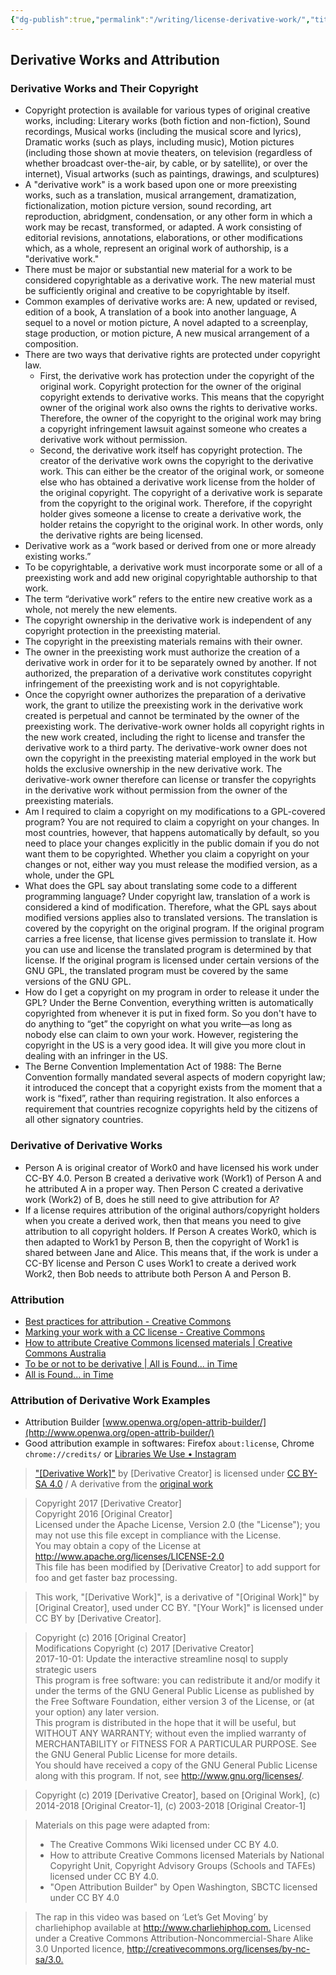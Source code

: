 ```yaml
---
{"dg-publish":true,"permalink":"/writing/license-derivative-work/","title":"license-derivative-work","tags":["license"],"created":"2023-03-04T05:17:42.830+07:00","updated":"2023-03-07T07:02:50.905+07:00"}
---
```



## Derivative Works and Attribution

### Derivative Works and Their Copyright

- Copyright protection is available for various types of original creative works, including: Literary works (both fiction and non-fiction), Sound recordings, Musical works (including the musical score and lyrics), Dramatic works (such as plays, including music), Motion pictures (including those shown at movie theaters, on television (regardless of whether broadcast over-the-air, by cable, or by satellite), or over the internet), Visual artworks (such as paintings, drawings, and sculptures)
- A "derivative work" is a work based upon one or more preexisting works, such as a translation, musical arrangement, dramatization, fictionalization, motion picture version, sound recording, art reproduction, abridgment, condensation, or any other form in which a work may be recast, transformed, or adapted. A work consisting of editorial revisions, annotations, elaborations, or other modifications which, as a whole, represent an original work of authorship, is a "derivative work."
- There must be major or substantial new material for a work to be considered copyrightable as a derivative work. The new material must be sufficiently original and creative to be copyrightable by itself.
- Common examples of derivative works are: A new, updated or revised, edition of a book, A translation of a book into another language, A sequel to a novel or motion picture, A novel adapted to a screenplay, stage production, or motion picture, A new musical arrangement of a composition.
- There are two ways that derivative rights are protected under copyright law.
    - First, the derivative work has protection under the copyright of the original work. Copyright protection for the owner of the original copyright extends to derivative works. This means that the copyright owner of the original work also owns the rights to derivative works. Therefore, the owner of the copyright to the original work may bring a copyright infringement lawsuit against someone who creates a derivative work without permission.
    - Second, the derivative work itself has copyright protection. The creator of the derivative work owns the copyright to the derivative work. This can either be the creator of the original work, or someone else who has obtained a derivative work license from the holder of the original copyright. The copyright of a derivative work is separate from the copyright to the original work. Therefore, if the copyright holder gives someone a license to create a derivative work, the holder retains the copyright to the original work. In other words, only the derivative rights are being licensed.
- Derivative work as a “work based or derived from one or more already existing works.”
- To be copyrightable, a derivative work must incorporate some or all of a preexisting work and add new original copyrightable authorship to that work.
- The term “derivative work” refers to the entire new creative work as a whole, not merely the new elements.
- The copyright ownership in the derivative work is independent of any copyright protection in the preexisting material.
- The copyright in the preexisting materials remains with their owner.
- The owner in the preexisting work must authorize the creation of a derivative work in order for it to be separately owned by another. If not authorized, the preparation of a derivative work constitutes copyright infringement of the preexisting work and is not copyrightable.
- Once the copyright owner authorizes the preparation of a derivative work, the grant to utilize the preexisting work in the derivative work created is perpetual and cannot be terminated by the owner of the preexisting work. The derivative-work owner holds all copyright rights in the new work created, including the right to license and transfer the derivative work to a third party. The derivative-work owner does not own the copyright in the preexisting material employed in the work but holds the exclusive ownership in the new derivative work. The derivative-work owner therefore can license or transfer the copyrights in the derivative work without permission from the owner of the preexisting materials.
- Am I required to claim a copyright on my modifications to a GPL-covered program? You are not required to claim a copyright on your changes. In most countries, however, that happens automatically by default, so you need to place your changes explicitly in the public domain if you do not want them to be copyrighted. Whether you claim a copyright on your changes or not, either way you must release the modified version, as a whole, under the GPL
- What does the GPL say about translating some code to a different programming language? Under copyright law, translation of a work is considered a kind of modification. Therefore, what the GPL says about modified versions applies also to translated versions. The translation is covered by the copyright on the original program. If the original program carries a free license, that license gives permission to translate it. How you can use and license the translated program is determined by that license. If the original program is licensed under certain versions of the GNU GPL, the translated program must be covered by the same versions of the GNU GPL.
- How do I get a copyright on my program in order to release it under the GPL? Under the Berne Convention, everything written is automatically copyrighted from whenever it is put in fixed form. So you don't have to do anything to “get” the copyright on what you write—as long as nobody else can claim to own your work. However, registering the copyright in the US is a very good idea. It will give you more clout in dealing with an infringer in the US.
- The Berne Convention Implementation Act of 1988: The Berne Convention formally mandated several aspects of modern copyright law; it introduced the concept that a copyright exists from the moment that a work is “fixed”, rather than requiring registration. It also enforces a requirement that countries recognize copyrights held by the citizens of all other signatory countries.

### Derivative of Derivative Works

- Person A is original creator of Work0 and have licensed his work under CC-BY 4.0. Person B created a derivative work (Work1) of Person A and he attributed A in a proper way. Then Person C created a derivative work (Work2) of B, does he still need to give attribution for A?
- If a license requires attribution of the original authors/copyright holders when you create a derived work, then that means you need to give attribution to all copyright holders. If Person A creates Work0, which is then adapted to Work1 by Person B, then the copyright of Work1 is shared between Jane and Alice. This means that, if the work is under a CC-BY license and Person C uses Work1 to create a derived work Work2, then Bob needs to attribute both Person A and Person B.

### Attribution

- [Best practices for attribution - Creative Commons](https://wiki.creativecommons.org/wiki/best_practices_for_attribution)
- [Marking your work with a CC license - Creative Commons](https://wiki.creativecommons.org/wiki/Marking_your_work_with_a_CC_license)
- [How to attribute Creative Commons licensed materials | Creative Commons Australia](https://creativecommons.org.au/learn/fact-sheets/attribution/)
- [To be or not to be derivative | All is Found... in Time](https://allisfoundintime.com/article/creative-commons/to-be-or-not-to-be-derivative.html)
- [All is Found... in Time](https://allisfoundintime.com/index.html)

### Attribution of Derivative Work Examples

- Attribution Builder [www.openwa.org/open-attrib-builder/](http://www.openwa.org/open-attrib-builder/)
- Good attribution example in softwares: Firefox `about:license`, Chrome `chrome://credits/` or [Libraries We Use • Instagram](https://www.instagram.com/about/legal/libraries/)

> ["\[Derivative Work\]"](https://www.example.com/) by \[Derivative Creator\] is licensed under [CC BY-SA 4.0](http://creativecommons.org/licenses/by-sa/4.0) / A derivative from the [original work](https://www.example.com/)

> Copyright 2017 [Derivative Creator]  
> Copyright 2016 [Original Creator]  
> Licensed under the Apache License, Version 2.0 (the "License"); you may not use this file except in compliance with the License.  
> You may obtain a copy of the License at <http://www.apache.org/licenses/LICENSE-2.0>  
> This file has been modified by [Derivative Creator] to add support for foo and get faster baz processing.

> This work, "[Derivative Work]", is a derivative of "[Original Work]" by [Original Creator], used under CC BY. "[Your Work]" is licensed under CC BY by [Derivative Creator].

> Copyright (c) 2016 [Original Creator]  
> Modifications Copyright (c) 2017 [Derivative Creator]  
> 2017-10-01: Update the interactive streamline nosql to supply strategic users  
> This program is free software: you can redistribute it and/or modify it under the terms of the GNU General Public License as published by the Free Software Foundation, either version 3 of the License, or (at your option) any later version.  
> This program is distributed in the hope that it will be useful, but WITHOUT ANY WARRANTY; without even the implied warranty of MERCHANTABILITY or FITNESS FOR A PARTICULAR PURPOSE. See the GNU General Public License for more details.  
> You should have received a copy of the GNU General Public License along with this program. If not, see <http://www.gnu.org/licenses/>.

> Copyright (c) 2019 [Derivative Creator], based on [Original Work], (c) 2014-2018 [Original Creator-1], (c) 2003-2018 [Original Creator-1]

> Materials on this page were adapted from:
> - The Creative Commons Wiki licensed under CC BY 4.0.
> - How to attribute Creative Commons licensed Materials by National Copyright Unit, Copyright Advisory Groups (Schools and TAFEs) licensed under CC BY 4.0.
> - "Open Attribution Builder" by Open Washington, SBCTC licensed under CC BY 4.0

> The rap in this video was based on ‘Let’s Get Moving’ by charliehiphop available at <http://www.charliehiphop.com.> Licensed under a Creative Commons Attribution-Noncommercial-Share Alike 3.0 Unported licence, <http://creativecommons.org/licenses/by-nc-sa/3.0.>
